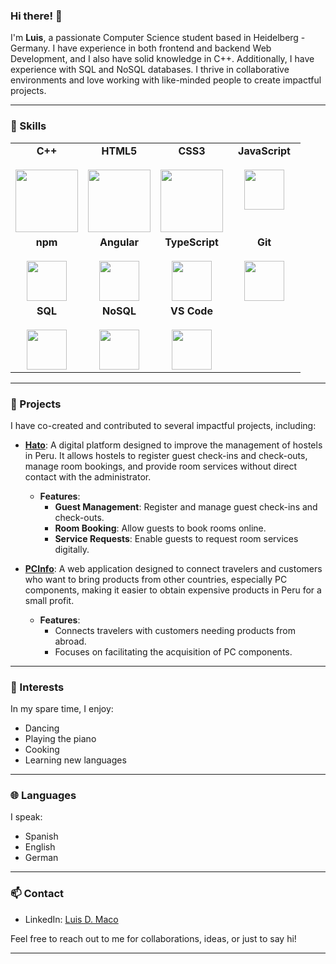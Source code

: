 ### Hi there! 👋

I'm **Luis**, a passionate Computer Science student based in Heidelberg - Germany. I have experience in both frontend and backend Web Development, and I also have solid knowledge in C++. Additionally, I have experience with SQL and NoSQL databases. I thrive in collaborative environments and love working with like-minded people to create impactful projects.

---

### 🌟 Skills

<table>
  <tbody>
    <tr valign="top">
      <td width="25%" align="center">
	      <span><strong>C++</strong></span><br><br>
        <img height="100px" src="https://upload.wikimedia.org/wikipedia/commons/thumb/1/18/ISO_C%2B%2B_Logo.svg/300px-ISO_C%2B%2B_Logo.svg.png">
      </td>
      <td width="25%" align="center">
	      <span><strong>HTML5</strong></span><br><br>
        <img height="100px" src="https://cdn.svgporn.com/logos/html-5.svg">
      </td>
      <td width="25%" align="center">
	      <span><strong>CSS3</strong></span><br><br>
        <img height="100px" src="https://cdn.svgporn.com/logos/css-3.svg">
      </td>
      <td width="25%" align="center">
        <span><strong>JavaScript</strong></span><br><br>
        <img height="64px" src="https://cdn.svgporn.com/logos/javascript.svg">
      </td>
    </tr>
    <tr>
      <td width="25%" align="center">
        <span><strong>npm</strong></span><br><br>
        <img height="64px" src="https://upload.wikimedia.org/wikipedia/commons/thumb/d/db/Npm-logo.svg/2560px-Npm-logo.svg.png">
      </td>
      <td width="25%" align="center">
        <span><strong>Angular</strong></span><br><br>
        <img height="64px" src="https://cdn.svgporn.com/logos/angular-icon.svg">
      </td>
      <td width="25%" align="center">
        <span><strong>TypeScript</strong></span><br><br>
        <img height="64px" src="https://cdn.svgporn.com/logos/typescript.svg">
      </td>
      <td width="25%" align="center">
        <span><strong>Git</strong></span><br><br>
        <img height="64px" src="https://cdn.svgporn.com/logos/git-icon.svg">
      </td>
    </tr>
    <tr>
      <td width="25%" align="center">
        <span><strong>SQL</strong></span><br><br>
        <img height="64px" src="https://cdn.svgporn.com/logos/postgresql.svg">
      </td>
      <td width="25%" align="center">
        <span><strong>NoSQL</strong></span><br><br>
        <img height="64px" src="https://cdn.svgporn.com/logos/mongodb.svg">
      </td>
      <td width="25%" align="center">
        <span><strong>VS Code</strong></span><br><br>
        <img height="64px" src="https://cdn.svgporn.com/logos/visual-studio-code.svg">
      </td>
    </tr>
  </tbody>
</table>

---

### 🚀 Projects

I have co-created and contributed to several impactful projects, including:

- [**Hato**](https://github.com/Grupo-4-Hato): A digital platform designed to improve the management of hostels in Peru. It allows hostels to register guest check-ins and check-outs, manage room bookings, and provide room services without direct contact with the administrator.
  - **Features**:
    - **Guest Management**: Register and manage guest check-ins and check-outs.
    - **Room Booking**: Allow guests to book rooms online.
    - **Service Requests**: Enable guests to request room services digitally.

- [**PCInfo**](https://github.com/orgs/SW51-Aplicaciones-Web-Grupo2): A web application designed to connect travelers and customers who want to bring products from other countries, especially PC components, making it easier to obtain expensive products in Peru for a small profit.
  - **Features**:
    - Connects travelers with customers needing products from abroad.
    - Focuses on facilitating the acquisition of PC components.

---

### 🎹 Interests

In my spare time, I enjoy:
- Dancing
- Playing the piano
- Cooking
- Learning new languages

---

### 🌐 Languages

I speak:
- Spanish
- English
- German

---

### 📫 Contact

- LinkedIn: [Luis D. Maco](https://www.linkedin.com/in/luisdmaco/)

Feel free to reach out to me for collaborations, ideas, or just to say hi!

---

<!--
**luisdmaco/luisdmaco** is a ✨ _special_ ✨ repository because its `README.md` (this file) appears on your GitHub profile.

Here are some ideas to get you started:

- 🔭 I’m currently working on ...
- 🌱 I’m currently learning ...
- 👯 I’m looking to collaborate on ...
- 🤔 I’m looking for help with ...
- 💬 Ask me about ...
- 📫 How to reach me: ...
- 😄 Pronouns: ...
- ⚡ Fun fact: ...
-->
